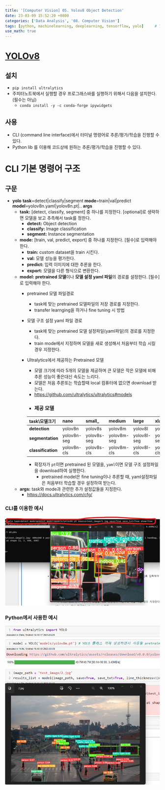 ```yaml
---
title: '[Computer Vision] 05. Yolov8 Object Detection'
date: 23-03-09 15:52:20 +0800
categories: ['Data Analysis', '08. Computer Vision']
tags: [python, machinelearning, deeplearning, tensorflow, yolo]     # TAG names should always be lowercase
use_math: true
---
```


# [YOLOv8](https://docs.ultralytics.com/)

## 설치

- `pip install ultralytics`
- 주피터노트북에서 실행할 경우 프로그래스바를 실행하기 위해서 다음을 설치한다. (필수는 아님)
    - `conda install -y -c conda-forge ipywidgets`

## 사용
- CLI (command line interface)에서 터미널 명령어로 추론/평가/학습을 진행할 수 있다.
- Python lib 를 이용해 코드상에 원하는 추론/평가/학습을 진행할 수 있다.


# CLI 기본 명령어 구조

## 구문
- **yolo**  **task**=detect|classify|segment  **mode**=train|val|predict  **model**=yolov8n.yaml|yolov8n.pt|..  **args**
    - **task:** \[detect, classify, segment\] 중 하나를 지정한다. \[optional\]로 생략하면 모델을 보고 추측해서 task를 정한다.
        - **detect:** Object detection
        - **classify:** Image classification
        - **segment:** Instance segmentation
    - **mode:** \[train, val, predict, export\] 중 하나를 지정한다. \[필수\]로 입력해야 한다.
        - **train:** custom dataset을 train 시킨다.
        - **val:** 모델 성능을 평가한다.
        - **predict:** 입력 이미지에 대한 추론을 한다.
        - **export:** 모델을 다른 형식으로 변환한다.
    - **model:** **pretrained 모델**이나 **모델 설정 yaml 파일**의 경로를 설정한다. \[필수\]로 입력해야 한다.
        - pretrained 모델 파일경로
            - task에 맞는 pretrained 모델파일의 저장 경로를 지정한다.
            - transfer learnging을 하거나 fine tuning 시 방법
        - 모델 구조 설정 yaml 파일 경로
            - task에 맞는 pretrained 모델 설정파일(yaml파일)의 경로를 지정한다.
            - train mode에서 지정하며 모델을 새로 생성해서 처음부터 학습 시킬 경우 지정한다.
        - Ultralytics에서 제공하는 Pretrained 모델
            - 모델 크기에 따라 5개의 모델을 제공하며 큰 모델은 작은 모델에 비해 추론 성능이 좋은대신 속도는 느리다.
            - 모델은 처음 추론또는 학습할때 local 컴퓨터에 없으면 download 받는다.
            - <https://github.com/ultralytics/ultralytics#models>
            - ### 제공 모델

            | **task\모델크기**           | **nano** | **small_** | **medium** | **large** | **xlarge** |
            |:--------------------|----------|-------------|------------|-----------|----------|
            | **detection**      | yolov8n  | yolov8s     | yolov8m    | yolov8l   | yolov8x    |
            | **segmentation**   | yolov8n-seg  | yolov8s-seg     | yolov8m-seg    | yolov8l-seg   | yolov8x-seg    |
            | **classification** | yolov8n-cls  | yolov8s-cls     | yolov8m-cls    | yolov8l-cls   | yolov8x-cls    |            

            - 확장자가 `pt`이면 pretrained 된 모델을, `yaml`이면 모델 구조 설정파일을 download하여 실행한다.
                - pretrained model은 fine tuning이나 추론할 때, yaml설정파일은 처음부터 학습할 경우 설정하여 받는다.
    - **args:** task와 mode과 관련한 추가 설정값들을 지정한다.
        - <https://docs.ultralytics.com/cfg/>

### CLI를 이용한 예시
![Alt text](../../../assets/img/playdata/08_computer_vision/05-01.png)

### Python에서 사용한 예시
![Alt text](../../../assets/img/playdata/08_computer_vision/05-02.png)
 